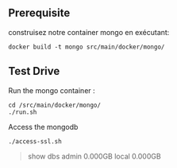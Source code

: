 

## Prerequisite

construisez notre container mongo en exécutant: 

`docker build -t mongo src/main/docker/mongo/`

## Test Drive

Run the mongo container :

    cd /src/main/docker/mongo/
    ./run.sh

Access the mongodb    


    ./access-ssl.sh

> show dbs
admin  0.000GB
local  0.000GB